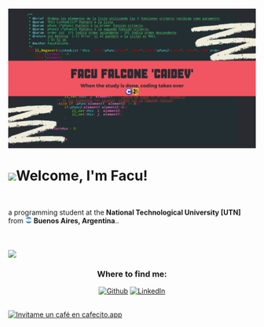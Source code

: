 <img align="center" src="https://github.com/caidevOficial/Logos/blob/master/facu_falcone_caidev.png" width="1300"/><br>
<h1><img src="https://emojis.slackmojis.com/emojis/images/1531849430/4246/blob-sunglasses.gif?1531849430" width="30"/>Welcome, I'm <b>Facu!</b></h1><br>
<p>a programming student at the <b>National Technological University [UTN]</b> from <img src="https://github.com/caidevOficial/Logos/blob/master/argentina.svg" width="13"/> <b>Buenos Aires, Argentina</b>..</p><br><br>
  

<!--[![Facu's github stats](https://github-readme-stats.vercel.app/api?username=caidevOficial&show_icons=true&theme=tokyonight)](https://github.com/caidevOficial/tp_laboratorio_1)-->
<a href="https://github.com/caidevOficial/tp_laboratorio_1">
  <img align="center" src="https://github-readme-stats.vercel.app/api?username=caidevOficial&show_icons=true&theme=tokyonight" />
</a>

  <center><h3>Where to find me:</h3>
<p><a href="https://github.com/caidevOficial" target="_blank"><img alt="Github" src="https://img.shields.io/badge/GitHub-%2312100E.svg?&style=for-the-badge&logo=Github&logoColor=white" /></a> <a href="https://www.linkedin.com/in/facundo-falcone/" target="_blank"><img alt="LinkedIn" src="https://img.shields.io/badge/linkedin-%230077B5.svg?&style=for-the-badge&logo=linkedin&logoColor=white" /></a>
</p></center><br>
<a href='https://cafecito.app/caidevoficial' rel='noopener' target='_blank'><img srcset='https://cdn.cafecito.app/imgs/buttons/button_5.png 1x, https://cdn.cafecito.app/imgs/buttons/button_5_2x.png 2x, https://cdn.cafecito.app/imgs/buttons/button_5_3.75x.png 3.75x' src='https://cdn.cafecito.app/imgs/buttons/button_5.png' alt='Invitame un café en cafecito.app' /></a>
